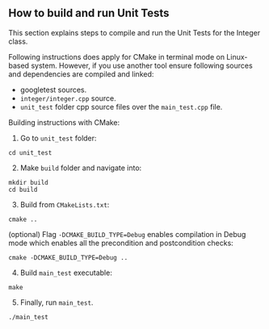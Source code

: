 ## How to build and run Unit Tests

This section explains steps to compile and run the Unit Tests for the Integer class.

Following instructions does apply for CMake in terminal mode on Linux-based system.
However, if you use another tool ensure following sources and dependencies are compiled and linked:

* googletest sources.
* `integer/integer.cpp` source.
* `unit_test` folder cpp source files over the `main_test.cpp` file.

Building instructions with CMake:

1. Go to `unit_test` folder:

```
cd unit_test
```

2. Make `build` folder and navigate into:

```
mkdir build
cd build
```

3. Build from `CMakeLists.txt`:

```
cmake ..
```

(optional) Flag `-DCMAKE_BUILD_TYPE=Debug` enables compilation in Debug mode which enables all the precondition and postcondition checks:

```
cmake -DCMAKE_BUILD_TYPE=Debug ..
```

4. Build `main_test` executable:

```
make
```

5. Finally, run `main_test`.

```
./main_test
```
